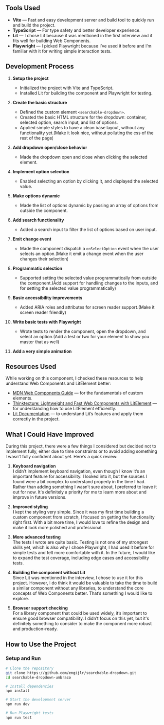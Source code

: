 ## Tools Used

- **Vite** — Fast and easy development server and build tool to quickly run and build the project.
- **TypeScript** — For type safety and better developer experience.
- **Lit** — I chose Lit because it was mentioned in the first interview and it fits well for building Web Components.
- **Playwright** — I picked Playwright because I’ve used it before and I’m familiar with it for writing simple interaction tests.

## Development Process

1. **Setup the project**

   - Initialized the project with Vite and TypeScript.
   - Installed Lit for building the component and Playwright for testing.

2. **Create the basic structure**

   - Defined the custom element `<searchable-dropdown>`.
   - Created the basic HTML structure for the dropdown: container, selected option, search input, and list of options.
   - Applied simple styles to have a clean base layout, without any functionality yet.(Make it look nice, without polluting the css of the rest of the page)

3. **Add dropdown open/close behavior**

   - Made the dropdown open and close when clicking the selected element.

4. **Implement option selection**

   - Enabled selecting an option by clicking it, and displayed the selected value.

5. **Make options dynamic**

   - Made the list of options dynamic by passing an array of options from outside the component.

6. **Add search functionality**

   - Added a search input to filter the list of options based on user input.

7. **Emit change event**

   - Made the component dispatch a `onSelectOption` event when the user selects an option.(Make it emit a change event when the user changes their selection)

8. **Programmatic selection**

   - Supported setting the selected value programmatically from outside the component.(Add support for handling changes to the inputs, and for setting the selected value programmatically)

9. **Basic accessibility improvements**

   - Added ARIA roles and attributes for screen reader support.(Make it screen reader friendly)

10. **Write basic tests with Playwright**

    - Wrote tests to render the component, open the dropdown, and select an option.(Add a test or two for your element to show you master that as well)

11. **Add a very simple animation**

## Resources Used

While working on this component, I checked these resources to help understand Web Components and LitElement better:

- [MDN Web Components Guide](https://developer.mozilla.org/en-US/docs/Web/API/Web_components/Using_custom_elements) — for the fundamentals of custom elements.
- [Thinktecture: Lightweight and Fast Web Components with LitElement](https://www.thinktecture.com/en/web-components/lightweight-and-fast-web-components-with-litelement/) — for understanding how to use LitElement efficiently.
- [Lit Documentation](https://lit.dev/docs/components/overview/) — to understand Lit’s features and apply them correctly in the project.

## What I Could Have Improved

During this project, there were a few things I considered but decided not to implement fully, either due to time constraints or to avoid adding something I wasn’t fully confident about yet. Here’s a quick review:

1. **Keyboard navigation**  
   I didn’t implement keyboard navigation, even though I know it’s an important feature for accessibility. I looked into it, but the sources I found were a bit complex to understand properly in the time I had. Rather than adding something I wasn’t sure about, I preferred to leave it out for now. It's definitely a priority for me to learn more about and improve in future versions.

2. **Improved styling**  
   I kept the styling very simple. Since it was my first time building a custom component from scratch, I focused on getting the functionality right first. With a bit more time, I would love to refine the design and make it look more polished and professional.

3. **More advanced testing**  
   The tests I wrote are quite basic. Testing is not one of my strongest skills yet, which is also why I chose Playwright, I had used it before for simple tests and felt more comfortable with it. In the future, I would like to expand the test coverage, including edge cases and accessibility tests.

4. **Building the component without Lit**  
   Since Lit was mentioned in the interview, I chose to use it for this project. However, I do think it would be valuable to take the time to build a similar component without any libraries, to understand the core concepts of Web Components better. That’s something I would like to explore.

5. **Browser support checking**  
   For a library component that could be used widely, it’s important to ensure good browser compatibility. I didn’t focus on this yet, but it's definitely something to consider to make the component more robust and production-ready.

## How to Use the Project

### Setup and Run

```bash
# Clone the repository
git clone https://github.com/engijlr/searchable-dropdown.git
cd searchable-dropdown-umbraco

# Install dependencies
npm install

# Start the development server
npm run dev

# Run Playwright tests
npm run test
```
